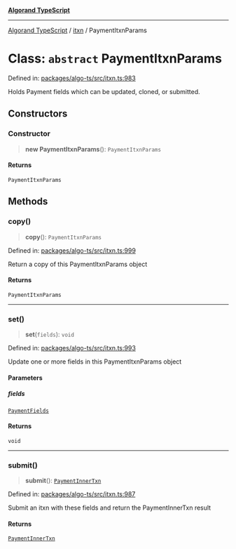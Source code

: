 [**Algorand TypeScript**](../../README.md)

***

[Algorand TypeScript](../../modules.md) / [itxn](../README.md) / PaymentItxnParams

# Class: `abstract` PaymentItxnParams

Defined in: [packages/algo-ts/src/itxn.ts:983](https://github.com/algorandfoundation/puya-ts/blob/main/packages/algo-ts/src/itxn.ts#L983)

Holds Payment fields which can be updated, cloned, or submitted.

## Constructors

### Constructor

> **new PaymentItxnParams**(): `PaymentItxnParams`

#### Returns

`PaymentItxnParams`

## Methods

### copy()

> **copy**(): `PaymentItxnParams`

Defined in: [packages/algo-ts/src/itxn.ts:999](https://github.com/algorandfoundation/puya-ts/blob/main/packages/algo-ts/src/itxn.ts#L999)

Return a copy of this PaymentItxnParams object

#### Returns

`PaymentItxnParams`

***

### set()

> **set**(`fields`): `void`

Defined in: [packages/algo-ts/src/itxn.ts:993](https://github.com/algorandfoundation/puya-ts/blob/main/packages/algo-ts/src/itxn.ts#L993)

Update one or more fields in this PaymentItxnParams object

#### Parameters

##### fields

[`PaymentFields`](../interfaces/PaymentFields.md)

#### Returns

`void`

***

### submit()

> **submit**(): [`PaymentInnerTxn`](../interfaces/PaymentInnerTxn.md)

Defined in: [packages/algo-ts/src/itxn.ts:987](https://github.com/algorandfoundation/puya-ts/blob/main/packages/algo-ts/src/itxn.ts#L987)

Submit an itxn with these fields and return the PaymentInnerTxn result

#### Returns

[`PaymentInnerTxn`](../interfaces/PaymentInnerTxn.md)
